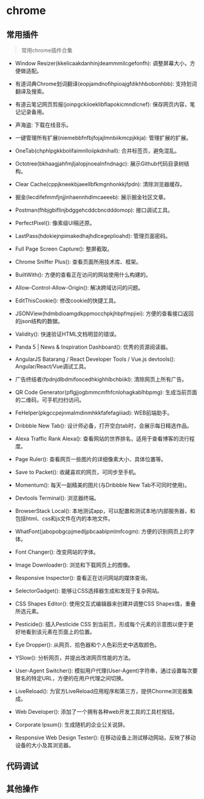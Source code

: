 # chrome

## 常用插件
  > 常用chrome插件合集

  - Window Resizer(kkelicaakdanhinjdeammmilcgefonfh): 调整屏幕大小，方便做适配。
  
  - 有道词典Chrome划词翻译(eopjamdnofihpioajgfdikhhbobonhbb): 支持划词翻译及搜索。

  - 有道云笔记网页剪报(joinpgckiioeklibflapokicmndlcnef): 保存网页内容，笔记记录备用。

  - 声海盗: 下载在线音乐。

  - 一键管理所有扩展(niemebbfnfbjfojajlmnbiikmcpjkkja): 管理扩展的扩展。

  - OneTab(chphlpgkkbolifaimnlloiipkdnihall): 合并标签页，避免混乱。

  - Octotree(bkhaagjahfmjljalopjnoealnfndnagc): 展示Github代码目录树结构。

  - Clear Cache(cppjkneekbjaeellbfkmgnhonkkjfpdn): 清除浏览器缓存。

  - 掘金(lecdifefmmfjnjjinhaennhdlmcaeeeb): 展示掘金社区文章。

  - Postman(fhbjgbiflinjbdggehcddcbncdddomop): 接口调试工具。

  - PerfectPixel(): 像素级UI稿还原。

  - LastPass(hdokiejnpimakedhajhdlcegeplioahd): 管理页面密码。

  - Full Page Screen Capture(): 整屏截取。

  - Chrome Sniffer Plus(): 查看页面所用技术库、框架。
  
  - BuiltWith(): 方便的查看正在访问的网站使用什么构建的。

  - Allow-Control-Allow-Origin(): 解决跨域访问的问题。 

  - EditThisCookie(): 修改cookie的快捷工具。

  - JSONView(hdmbdioamgdkppmocchpkjhbpfmpjiei): 方便的查看接口返回的json结构的数据。

  - Validity(): 快速验证HTML文档明显的错误。

  - Panda 5 | News & Inspiration Dashboard(): 优秀的资源阅读器。

  - AngularJS Batarang / React Developer Tools / Vue.js devtools(): Angular/React/Vue调试工具。

  - 广告终结者(fpdnjdlbdmifoocedhkighhlbchbiikl): 清除网页上所有广告。
  
  - QR Code Generator(pflgjjogbmmcmfhfcnlohagkablhbpmg): 生成当前页面的二维码，可手机扫扫访问。
  
  - FeHelper(pkgccpejnmalmdinmhkkfafefagiiiad): WEB前端助手。
  
  - Dribbble New Tab(): 设计师必备，打开空白tab时，会展示每日精选作品。
  
  - Alexa Traffic Rank Alexa(): 查看网站的世界排名，适用于查看博客的流行程度。
  
  - Page Ruler(): 查看网页一些图片的详细像素大小、具体位置等。
  
  - Save to Packet(): 收藏喜欢的网页，可同步至手机。
  
  - Momentum(): 每天一副精美的图片(与Dribbble New Tab不可同时使用)。
  
  - Devtools Terminal(): 浏览器终端。
  
  - BrowserStack Local(): 本地测试app，可以配置和测试本地/内部服务器，和包括html、css和js文件在内的本地文件。
  
  - WhatFont(jabopobgcpjmedljpbcaablpmlmfcogm): 方便的识别网页上的字体。
  
  - Font Changer(): 改变网站的字体。
  
  - Image Downloader(): 浏览和下载网页上的图像。
  
  - Responsive Inspector(): 查看正在访问网站的媒体查询。
  
  - SelectorGadget(): 能够让CSS选择器生成和发现于复杂网站。
  
  - CSS Shapes Editor(): 使用交互式编辑器来创建并调整CSS Shapes值，重叠所选元素。
  
  - Pesticide(): 插入Pesticide CSS 到当前页，形成每个元素的示意图以便于更好地看到该元素在页面上的位置。
  
  - Eye Dropper(): 从网页、拾色器和个人色彩历史中选取颜色。
  
  - YSlow(): 分析网页，并提出改进网页性能的方法。
  
  - User-Agent Switcher(): 模拟用户代理(User-Agent)字符串，通过设置每次要冒名的特定URL，方便的在用户代理之间切换。
  
  - LiveReload(): 为官方LiveReload应用程序和第三方，提供Chorme浏览器集成。
  
  - Web Developer(): 添加了一个拥有各种web开发工具的工具栏按钮。
  
  - Corporate Ipsum(): 生成随机的企业公关说辞。
  
  - Responsive Web Design Tester(): 在移动设备上测试移动网站，反映了移动设备的大小及其浏览器。


## 代码调试

## 其他操作


